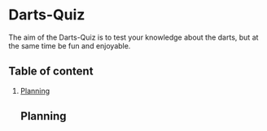 # Darts-Quiz

The aim of the Darts-Quiz is to test your knowledge about the darts, but at the same time be fun and enjoyable. 

## Table of content

1. [Planning](#Planning)




   ## Planning 
